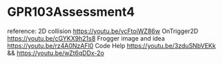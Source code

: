 # GPR103Assessment4
reference:
2D collision https://youtu.be/vcFtoiWZ86w
OnTrigger2D https://youtu.be/cGYKX9h21s8
Frogger image and idea https://youtu.be/rz4A0NzAFl0
Code Help https://youtu.be/3zduSNbVEKk  && https://youtu.be/wZt6qDDx-2o
